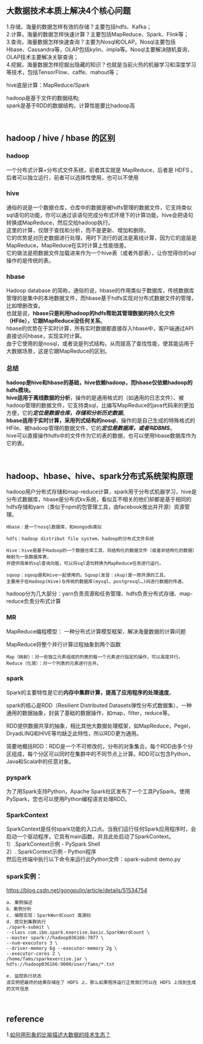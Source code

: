 ## 大数据技术本质上解决4个核心问题
1.存储，海量的数据怎样有效的存储？主要包括hdfs、Kafka；  
2.计算，海量的数据怎样快速计算？主要包括MapReduce、Spark、Flink等；  
3.查询，海量数据怎样快速查询？主要为Nosql和OLAP。Nosql主要包括Hbase、Cassandra等，OLAP包括kylin、impla等。Nosql主要解决随机查询，OLAP技术主要解决关联查询；  
4.挖掘，海量数据怎样挖掘出隐藏的知识？也就是当前火热的机器学习和深度学习等技术，包括TensorFlow、caffe、mahout等；



hive底层计算：MapReduce/Spark

hadoop是基于文件的数据结构;  
spark是基于RDD的数据结构，计算性能要比hadoop高


&nbsp;
## hadoop / hive / hbase 的区别
### **hadoop**  
一个分布式计算+分布式文件系统，前者其实就是 MapReduce，后者是 HDFS 。  
后者可以独立运行，前者可以选择性使用，也可以不使用  
### **hive**  
通俗的说是一个数据仓库，仓库中的数据是被hdfs管理的数据文件，它支持类似sql语句的功能，你可以通过该语句完成分布式环境下的计算功能，hive会把语句转换成MapReduce，然后交给hadoop执行。  
这里的计算，仅限于查找和分析，而不是更新、增加和删除。  
它的优势是对历史数据进行处理，用时下流行的说法是离线计算，因为它的底层是MapReduce，MapReduce在实时计算上性能很差。  
它的做法是把数据文件加载进来作为一个hive表（或者外部表），让你觉得你的sql操作的是传统的表。  
### **hbase**  
Hadoop database 的简称，通俗的说，hbase的作用类似于数据库，传统数据库管理的是集中的本地数据文件，而hbase基于hdfs实现对分布式数据文件的管理，比如增删改查。  
也就是说，**hbase只是利用hadoop的hdfs帮助其管理数据的持久化文件（HFile），它跟MapReduce没任何关系**。  
hbase的优势在于实时计算，所有实时数据都直接存入hbase中，客户端通过API直接访问hbase，实现实时计算。  
由于它使用的是nosql，或者说是列式结构，从而提高了查找性能，使其能运用于大数据场景，这是它跟MapReduce的区别。
### 总结
**hadoop是hive和hbase的基础，hive依赖hadoop，而hbase仅依赖hadoop的hdfs模块。**  
**hive适用于离线数据的分析**，操作的是通用格式的（如通用的日志文件）、被hadoop管理的数据文件，它支持类sql，比编写MapReduce的java代码来的更加方便，它的***定位是数据仓库，存储和分析历史数据***。  
**hbase适用于实时计算，采用列式结构的nosql**，操作的是自己生成的特殊格式的HFile、被hadoop管理的数据文件，它的***定位是数据库，或者叫DBMS***。  
hive可以直接操作hdfs中的文件作为它的表的数据，也可以使用hbase数据库作为它的表。

&nbsp;
## hadoop、hbase、hive、spark分布式系统架构原理
hadoop用户分布式存储和map-reduce计算，spark用于分布式机器学习，hive是分布式数据库，hbase是分布式kv系统，看似互不相关的他们却都是基于相同的hdfs存储和yarn（类似于npm的包管理工具，由facebook推出并开源）资源管理。 

```
Hbase：是一个nosql数据库，和mongodb类似 

hdfs：hadoop distribut file system，hadoop的分布式文件系统 

Hive：hive是基于Hadoop的一个数据仓库工具，将结构化的数据文件（或者非结构化的数据）映射为一张数据库表，
并提供简单的sql查询功能，可以将sql语句转换为MapReduce任务进行运行。 

sqoop：sqoop是和Hive一起使用的。Sqoop(发音：skup)是一款开源的工具，
主要用于在Hadoop(Hive)与传统的数据库(mysql、postgresql…)间进行数据的传递。 
```
hadoop分为几大部分：yarn负责资源和任务管理、hdfs负责分布式存储、map-reduce负责分布式计算 

### MR
MapReduce编程模型： 一种分布式计算模型框架，解决海量数据的计算问题 

MapReduce将整个并行计算过程抽象到两个函数 
```
Map（映射）：对一些独立元素组成的列表的每一个元素进行指定的操作，可以高度并行。 
Reduce（化简）：对一个列表的元素进行合并。 
```

### spark
Spark的主要特性是它的**内存中集群计算，提高了应用程序的处理速度**。 

spark的核心是RDD（Resilient Distributed Datasets弹性分布式数据集），一种通用的数据抽象，封装了基础的数据操作，如map，filter，reduce等。 

RDD提供数据共享的抽象，相比其他大数据处理框架，如MapReduce，Pegel，DryadLINQ和HIVE等均缺乏此特性，所以RDD更为通用。 

简要地概括RDD：RDD是一个不可修改的，分布的对象集合。每个RDD由多个分区组成，每个分区可以同时在集群中的不同节点上计算。RDD可以包含Python，Java和Scala中的任意对象。 

### pyspark
为了用Spark支持Python，Apache Spark社区发布了一个工具PySpark。使用PySpark，您也可以使用Python编程语言处理RDD。 
### SparkContext
SparkContext是任何spark功能的入口点。当我们运行任何Spark应用程序时，会启动一个驱动程序，它具有main函数，并且此处启动了SparkContext。   
1）.SparkContext示例 - PySpark Shell    
2）. SparkContext示例 - Python程序    
然后在终端中执行以下命令来运行此Python文件：spark-submit demo.py 


### spark实例： 
https://blog.csdn.net/gongpulin/article/details/51534754 
```
a. 案例描述 
b．案例分析 
c. 编程实现：SparkWordCount 类源码 
d. 提交到集群执行 
./spark-submit \ 
--class com.ibm.spark.exercise.basic.SparkWordCount \ 
--master spark://hadoop036166:7077 \ 
--num-executors 3 \ 
--driver-memory 6g --executor-memory 2g \ 
--executor-cores 2 \ 
/home/fams/sparkexercise.jar \ 
hdfs://hadoop036166:9000/user/fams/*.txt 

e. 监控执行状态 
该实例把最终的结果存储在了 HDFS 上，那么如果程序运行正常我们可以在 HDFS 上找到生成的文件信息 
```

&nbsp;
## reference  
1.[如何用形象的比喻描述大数据的技术生态？](https://www.zhihu.com/question/27974418)
